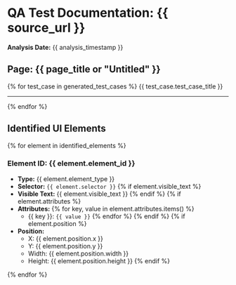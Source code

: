 # QA Test Documentation: {{ source_url }}
**Analysis Date:** {{ analysis_timestamp }}

## Page: {{ page_title or "Untitled" }}

{% for test_case in generated_test_cases %}
{{ test_case.test_case_title }}

---
{% endfor %}

## Identified UI Elements
{% for element in identified_elements %}
### Element ID: {{ element.element_id }}
* **Type:** {{ element.element_type }}
* **Selector:** `{{ element.selector }}`
{% if element.visible_text %}
* **Visible Text:** {{ element.visible_text }}
{% endif %}
{% if element.attributes %}
* **Attributes:**
{% for key, value in element.attributes.items() %}
    * {{ key }}: `{{ value }}`
{% endfor %}
{% endif %}
{% if element.position %}
* **Position:**
    * X: {{ element.position.x }}
    * Y: {{ element.position.y }}
    * Width: {{ element.position.width }}
    * Height: {{ element.position.height }}
{% endif %}

{% endfor %}
